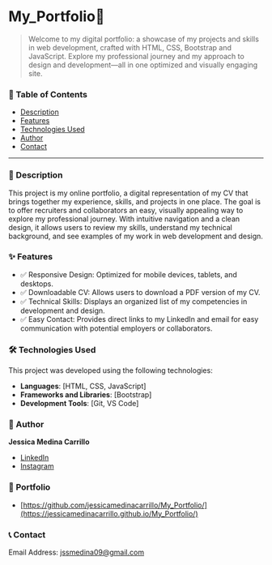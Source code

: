 # My_Portfolio📝
> Welcome to my digital portfolio: a showcase of my projects and skills in web development, crafted with HTML, CSS, Bootstrap and JavaScript. Explore my professional journey and my approach to design and development—all in one optimized and visually engaging site.

### 📌 Table of Contents

- [Description](###description)
- [Features](###features)
- [Technologies Used](###technologies-used)
- [Author](###author)
- [Contact](#contact)

---

### 📖 Description

This project is my online portfolio, a digital representation of my CV that brings together my experience, skills, and projects in one place. The goal is to offer recruiters and collaborators an easy, visually appealing way to explore my professional journey. With intuitive navigation and a clean design, it allows users to review my skills, understand my technical background, and see examples of my work in web development and design.

### ✨ Features

- ✅ Responsive Design: Optimized for mobile devices, tablets, and desktops.
- ✅ Downloadable CV: Allows users to download a PDF version of my CV.
- ✅ Technical Skills: Displays an organized list of my competencies in development and design.
- ✅ Easy Contact: Provides direct links to my LinkedIn and email for easy communication with potential employers or collaborators.

### 🛠️ Technologies Used

This project was developed using the following technologies:

- **Languages**: [HTML, CSS, JavaScript]
- **Frameworks and Libraries**: [Bootstrap]
- **Development Tools**: [Git, VS Code]

### 🌺 Author
**Jessica Medina Carrillo**

* [LinkedIn](https://www.linkedin.com/in/jessicamedinacarrillo/)
* [Instagram](https://www.instagram.com/jessicamonzerrat)

### 💼 Portfolio
- [https://github.com/jessicamedinacarrillo/My_Portfolio/](https://jessicamedinacarrillo.github.io/My_Portfolio/)

### 📞 Contact
Email Address: jssmedina09@gmail.com


